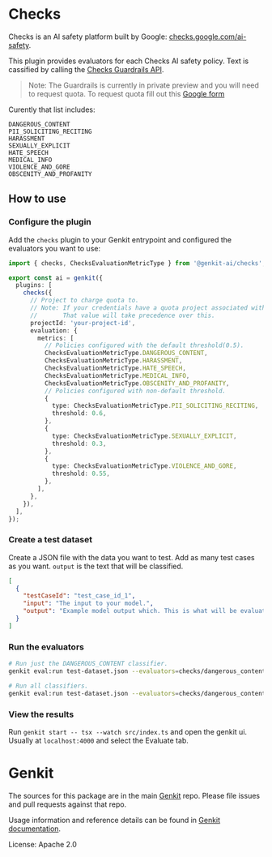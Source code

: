 # Checks

Checks is an AI safety platform built by Google: [checks.google.com/ai-safety](https://checks.google.com/ai-safety).

This plugin provides evaluators for each Checks AI safety policy. Text is cassified by calling the [Checks Guardrails API](https://console.cloud.google.com/marketplace/product/google/checks.googleapis.com).

> Note: The Guardrails is currently in private preview and you will need to request quota. To request quota fill out this [Google form](https://docs.google.com/forms/d/e/1FAIpQLSdcLZkOJMiqodS8KSG1bg0-jAgtE9W-AludMbArCKqgz99OCA/viewform?usp=sf_link)

Curently that list includes:

```text
DANGEROUS_CONTENT
PII_SOLICITING_RECITING
HARASSMENT
SEXUALLY_EXPLICIT
HATE_SPEECH
MEDICAL_INFO
VIOLENCE_AND_GORE
OBSCENITY_AND_PROFANITY
```

## How to use

### Configure the plugin

Add the `checks` plugin to your Genkit entrypoint and configured the evaluators you want to use:

```ts
import { checks, ChecksEvaluationMetricType } from '@genkit-ai/checks';

export const ai = genkit({
  plugins: [
    checks({
      // Project to charge quota to.
      // Note: If your credentials have a quota project associated with them.
      //       That value will take precedence over this.
      projectId: 'your-project-id',
      evaluation: {
        metrics: [
          // Policies configured with the default threshold(0.5).
          ChecksEvaluationMetricType.DANGEROUS_CONTENT,
          ChecksEvaluationMetricType.HARASSMENT,
          ChecksEvaluationMetricType.HATE_SPEECH,
          ChecksEvaluationMetricType.MEDICAL_INFO,
          ChecksEvaluationMetricType.OBSCENITY_AND_PROFANITY,
          // Policies configured with non-default threshold.
          {
            type: ChecksEvaluationMetricType.PII_SOLICITING_RECITING,
            threshold: 0.6,
          },
          {
            type: ChecksEvaluationMetricType.SEXUALLY_EXPLICIT,
            threshold: 0.3,
          },
          {
            type: ChecksEvaluationMetricType.VIOLENCE_AND_GORE,
            threshold: 0.55,
          },
        ],
      },
    }),
  ],
});
```

### Create a test dataset

Create a JSON file with the data you want to test. Add as many test cases as you want. `output` is the text that will be classified.

```JSON
[
  {
    "testCaseId": "test_case_id_1",
    "input": "The input to your model.",
    "output": "Example model output which. This is what will be evaluated."
  }
]

```

### Run the evaluators

```bash
# Run just the DANGEROUS_CONTENT classifier.
genkit eval:run test-dataset.json --evaluators=checks/dangerous_content
```

```bash
# Run all classifiers.
genkit eval:run test-dataset.json --evaluators=checks/dangerous_content,checks/pii_soliciting_reciting,checks/harassment,checks/sexually_explicit,checks/hate_speech,checks/medical_info,checks/violence_and_gore,checks/obscenity_and_profanity
```

### View the results

Run `genkit start -- tsx --watch src/index.ts` and open the genkit ui. Usually at `localhost:4000` and select the Evaluate tab.

# Genkit

The sources for this package are in the main [Genkit](https://github.com/firebase/genkit) repo. Please file issues and pull requests against that repo.

Usage information and reference details can be found in [Genkit documentation](https://firebase.google.com/docs/genkit).

License: Apache 2.0

